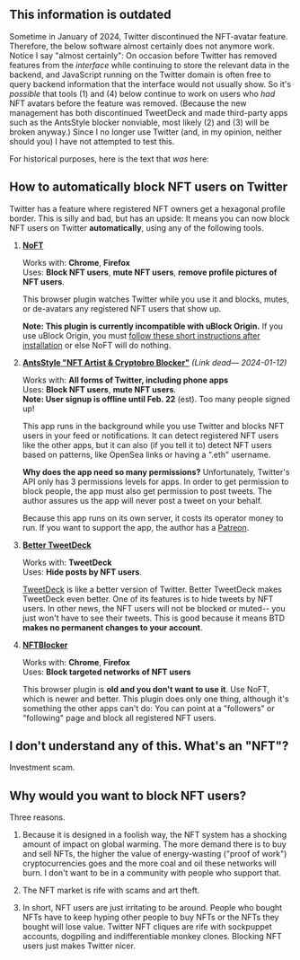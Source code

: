 ## This information is outdated

Sometime in January of 2024, Twitter discontinued the NFT-avatar feature. Therefore, the below software almost certainly does not anymore work. Notice I say "almost certainly": On occasion before Twitter has removed features from the *interface* while continuing to store the relevant data in the backend, and JavaScript running on the Twitter domain is often free to query backend information that the interface would not usually show. So it's *possible* that tools (1) and (4) below continue to work on users who *had* NFT avatars before the feature was removed. (Because the new management has both discontinued TweetDeck and made third-party apps such as the AntsStyle blocker nonviable, most likely (2) and (3) will be broken anyway.) Since I no longer use Twitter (and, in my opinion, neither should you) I have not attempted to test this.

For historical purposes, here is the text that *was* here:

## How to automatically block NFT users on Twitter

Twitter has a feature where registered NFT owners get a hexagonal profile border. This is silly and bad, but has an upside: It means you can now block NFT users on Twitter **automatically**, using any of the following tools.

1. **[NoFT](https://noft.gg/)**

    Works with: **Chrome**, **Firefox**  
    Uses: **Block NFT users**, **mute NFT users**, **remove profile pictures of NFT users**.

    This browser plugin watches Twitter while you use it and blocks, mutes, or de-avatars any registered NFT users that show up.

    **Note: This plugin is currently incompatible with uBlock Origin.** If you use uBlock Origin, you must [follow these short instructions after installation](https://twitter.com/YoshiEmblem/status/1486920290181554176) or else NoFT will do nothing.

2. **[AntsStyle "NFT Artist & Cryptobro Blocker"](https://antsstyle.com/nftcryptoblocker/)** *(Link dead— 2024-01-12)*

    Works with: **All forms of Twitter, including phone apps**  
    Uses: **Block NFT users**, **mute NFT users**.  
    **Note: User signup is offline until Feb. 22** (est). Too many people signed up!

    This app runs in the background while you use Twitter and blocks NFT users in your feed or notifications. It can detect registered NFT users like the other apps, but it can also (if you tell it to) detect NFT users based on patterns, like OpenSea links or having a ".eth" username.

    **Why does the app need so many permissions?** Unfortunately, Twitter's API only has 3 permissions levels for apps. In order to get permission to block people, the app must also get permission to post tweets. The author assures us the app will never post a tweet on your behalf.

    Because this app runs on its own server, it costs its operator money to run. If you want to support the app, the author has a [Patreon](https://www.patreon.com/antsstyle).

3. **[Better TweetDeck](https://better.tw/)**

	Works with: **TweetDeck**  
	Uses: **Hide posts by NFT users**.

	[TweetDeck](https://tweetdeck.twitter.com/) is like a better version of Twitter. Better TweetDeck makes TweetDeck even better. One of its features is to hide tweets by NFT users. In other news, the NFT users will not be blocked or muted-- you just won't have to see their tweets. This is good because it means BTD **makes no permanent changes to your account**.

4. **[NFTBlocker](https://github.com/mcclure/NFTBlocker/tree/stable)**

    Works with: **Chrome**, **Firefox**  
    Uses: **Block targeted networks of NFT users**

    This browser plugin is **old and you don't want to use it**. Use NoFT, which is newer and better. This plugin does only one thing, although it's something the other apps can't do: You can point at a "followers" or "following" page and block all registered NFT users.

## I don't understand any of this. What's an "NFT"?

Investment scam.

## Why would you want to block NFT users?

Three reasons.

1. Because it is designed in a foolish way, the NFT system has a shocking amount of impact on global warming. The more demand there is to buy and sell NFTs, the higher the value of energy-wasting ("proof of work") cryptocurrencies goes and the more coal and oil these networks will burn. I don't want to be in a community with people who support that.

2. The NFT market is rife with scams and art theft.

3. In short, NFT users are just irritating to be around. People who bought NFTs have to keep hyping other people to buy NFTs or the NFTs they bought will lose value. Twitter NFT cliques are rife with sockpuppet accounts, dogpiling and indifferentiable monkey clones. Blocking NFT users just makes Twitter nicer.
